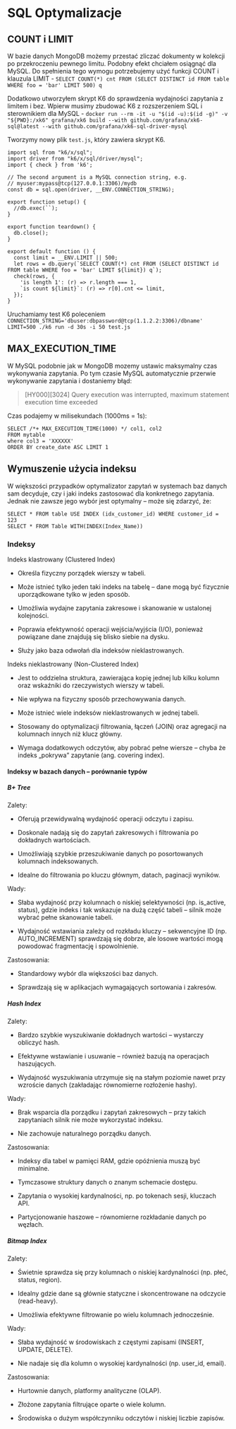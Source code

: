 # SQL Optymalizacje

## COUNT i LIMIT

W bazie danych MongoDB możemy przestać zliczać dokumenty w kolekcji po przekroczeniu pewnego limitu.
Podobny efekt chciałem osiągnąć dla MySQL.
Do spełnienia tego wymogu potrzebujemy użyć funkcji COUNT i klauzula LIMIT - `SELECT COUNT(*) cnt FROM (SELECT DISTINCT id FROM table WHERE foo = 'bar' LIMIT 500) q`

Dodatkowo utworzyłem skrypt K6 do sprawdzenia wydajności zapytania z limitem i bez.
Wpierw musimy zbudować K6 z rozszerzeniem SQL i sterownikiem dla MySQL - `docker run --rm -it -u "$(id -u):$(id -g)" -v "${PWD}:/xk6" grafana/xk6 build --with github.com/grafana/xk6-sql@latest --with github.com/grafana/xk6-sql-driver-mysql`

Tworzymy nowy plik `test.js`, który zawiera skrypt K6.
```
import sql from "k6/x/sql";
import driver from "k6/x/sql/driver/mysql";
import { check } from 'k6';

// The second argument is a MySQL connection string, e.g.
// myuser:mypass@tcp(127.0.0.1:3306)/mydb
const db = sql.open(driver, __ENV.CONNECTION_STRING);

export function setup() {
  //db.exec(``);
}

export function teardown() {
  db.close();
}

export default function () {
  const limit = __ENV.LIMIT || 500;
  let rows = db.query(`SELECT COUNT(*) cnt FROM (SELECT DISTINCT id FROM table WHERE foo = 'bar' LIMIT ${limit}) q`);
  check(rows, {
    'is length 1': (r) => r.length === 1,
    `is count ${limit}`: (r) => r[0].cnt <= limit,
  });
}

```

Uruchamiamy test K6 poleceniem `CONNECTION_STRING='dbuser:dbpassword@tcp(1.1.2.2:3306)/dbname' LIMIT=500 ./k6 run -d 30s -i 50 test.js`

## MAX_EXECUTION_TIME

W MySQL podobnie jak w MongoDB mozemy ustawic maksymalny czas wykonywania zapytania.
Po tym czasie MySQL automatycznie przerwie wykonywanie zapytania i dostaniemy błąd:

> [HY000][3024] Query execution was interrupted, maximum statement execution time exceeded

Czas podajemy w milisekundach (1000ms = 1s):

```
SELECT /*+ MAX_EXECUTION_TIME(1000) */ col1, col2
FROM mytable
where col3 = 'XXXXXX'
ORDER BY create_date ASC LIMIT 1
```

## Wymuszenie użycia indeksu

W większości przypadków optymalizator zapytań w systemach baz danych sam decyduje, czy i jaki indeks zastosować dla konkretnego zapytania. Jednak nie zawsze jego wybór jest optymalny – może się zdarzyć, że:

```
SELECT * FROM table USE INDEX (idx_customer_id) WHERE customer_id = 123
SELECT * FROM Table WITH(INDEX(Index_Name))
```

### Indeksy

Indeks klastrowany (Clustered Index)

* Określa fizyczny porządek wierszy w tabeli.

* Może istnieć tylko jeden taki indeks na tabelę – dane mogą być fizycznie uporządkowane tylko w jeden sposób.

* Umożliwia wydajne zapytania zakresowe i skanowanie w ustalonej kolejności.

* Poprawia efektywność operacji wejścia/wyjścia (I/O), ponieważ powiązane dane znajdują się blisko siebie na dysku.

* Służy jako baza odwołań dla indeksów nieklastrowanych.


Indeks nieklastrowany (Non-Clustered Index)

* Jest to oddzielna struktura, zawierająca kopię jednej lub kilku kolumn oraz wskaźniki do rzeczywistych wierszy w tabeli.

* Nie wpływa na fizyczny sposób przechowywania danych.

* Może istnieć wiele indeksów nieklastrowanych w jednej tabeli.

* Stosowany do optymalizacji filtrowania, łączeń (JOIN) oraz agregacji na kolumnach innych niż klucz główny.

* Wymaga dodatkowych odczytów, aby pobrać pełne wiersze – chyba że indeks „pokrywa” zapytanie (ang. covering index).

#### Indeksy w bazach danych – porównanie typów

##### B+ Tree

Zalety:

* Oferują przewidywalną wydajność operacji odczytu i zapisu.

* Doskonale nadają się do zapytań zakresowych i filtrowania po dokładnych wartościach.

* Umożliwiają szybkie przeszukiwanie danych po posortowanych kolumnach indeksowanych.

* Idealne do filtrowania po kluczu głównym, datach, paginacji wyników.

Wady:

* Słaba wydajność przy kolumnach o niskiej selektywności (np. is_active, status), gdzie indeks i tak wskazuje na dużą część tabeli – silnik może wybrać pełne skanowanie tabeli.

* Wydajność wstawiania zależy od rozkładu kluczy – sekwencyjne ID (np. AUTO_INCREMENT) sprawdzają się dobrze, ale losowe wartości mogą powodować fragmentację i spowolnienie.

Zastosowania:

* Standardowy wybór dla większości baz danych.

* Sprawdzają się w aplikacjach wymagających sortowania i zakresów.

##### Hash Index

Zalety:

* Bardzo szybkie wyszukiwanie dokładnych wartości – wystarczy obliczyć hash.

* Efektywne wstawianie i usuwanie – również bazują na operacjach haszujących.

* Wydajność wyszukiwania utrzymuje się na stałym poziomie nawet przy wzroście danych (zakładając równomierne rozłożenie hashy).

Wady:

* Brak wsparcia dla porządku i zapytań zakresowych – przy takich zapytaniach silnik nie może wykorzystać indeksu.

* Nie zachowuje naturalnego porządku danych.

Zastosowania:

* Indeksy dla tabel w pamięci RAM, gdzie opóźnienia muszą być minimalne.

* Tymczasowe struktury danych o znanym schemacie dostępu.

* Zapytania o wysokiej kardynalności, np. po tokenach sesji, kluczach API.

* Partycjonowanie haszowe – równomierne rozkładanie danych po węzłach.

##### Bitmap Index

Zalety:

* Świetnie sprawdza się przy kolumnach o niskiej kardynalności (np. płeć, status, region).

* Idealny gdzie dane są głównie statyczne i skoncentrowane na odczycie (read-heavy).

* Umożliwia efektywne filtrowanie po wielu kolumnach jednocześnie.

Wady:

* Słaba wydajność w środowiskach z częstymi zapisami (INSERT, UPDATE, DELETE).

* Nie nadaje się dla kolumn o wysokiej kardynalności (np. user_id, email).

Zastosowania:

* Hurtownie danych, platformy analityczne (OLAP).

* Złożone zapytania filtrujące oparte o wiele kolumn.

* Środowiska o dużym współczynniku odczytów i niskiej liczbie zapisów.
